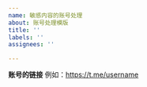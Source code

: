 ```yaml
---
name: 敏感内容的账号处理
about: 账号处理模版
title: ''
labels: ''
assignees: ''

---
```


**账号的链接**
例如：https://t.me/username
